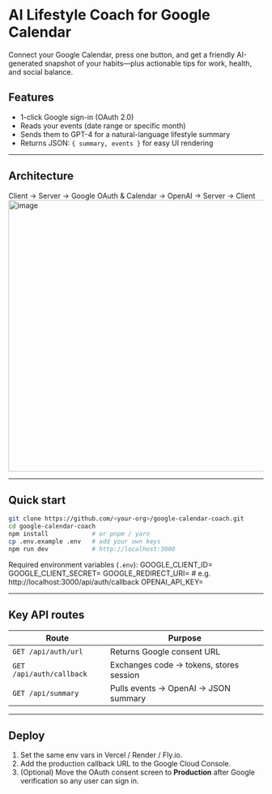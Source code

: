 # AI Lifestyle Coach for Google Calendar

Connect your Google Calendar, press one button, and get a friendly AI-generated snapshot of your habits—plus actionable tips for work, health, and social balance.

## Features
* 1-click Google sign-in (OAuth 2.0)
* Reads your events (date range or specific month)
* Sends them to GPT-4 for a natural-language lifestyle summary
* Returns JSON: `{ summary, events }` for easy UI rendering

---

## Architecture

Client → Server → Google OAuth & Calendar → OpenAI → Server → Client  
<img width="753" height="535" alt="image" src="https://github.com/user-attachments/assets/2f51f554-518a-408a-8dab-15a0ff57e91c" />

---

## Quick start

```bash
git clone https://github.com/<your-org>/google-calendar-coach.git
cd google-calendar-coach
npm install            # or pnpm / yarn
cp .env.example .env   # add your own keys
npm run dev            # http://localhost:3000
```

Required environment variables (`.env`):
GOOGLE_CLIENT_ID=
GOOGLE_CLIENT_SECRET=
GOOGLE_REDIRECT_URI= # e.g. http://localhost:3000/api/auth/callback
OPENAI_API_KEY=


---

## Key API routes

| Route | Purpose |
|-------|---------|
| `GET /api/auth/url` | Returns Google consent URL |
| `GET /api/auth/callback` | Exchanges code → tokens, stores session |
| `GET /api/summary` | Pulls events → OpenAI → JSON summary |

---

## Deploy

1. Set the same env vars in Vercel / Render / Fly.io.  
2. Add the production callback URL to the Google Cloud Console.  
3. (Optional) Move the OAuth consent screen to **Production** after Google verification so any user can sign in.
